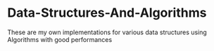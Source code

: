 # Data-Structures-And-Algorithms
These are my own implementations for various data structures using Algorithms with good performances
